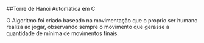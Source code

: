 ##Torre de Hanoi Automatica em C

O Algoritmo foi criado baseado na movimentação que o proprio ser humano realiza ao jogar, observando sempre o movimento que gerasse a quantidade de mínima de movimentos finais.

